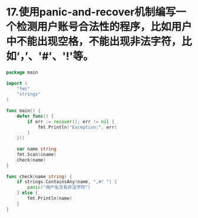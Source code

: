 # 17.使用panic-and-recover机制编写一个检测用户账号合法性的程序，比如用户中不能出现空格，不能出现非法字符，比如‘，’、'#'、'!'等。

```go
package main
 
import (
	"fmt"
	"strings"
)
 
func main() {
	defer func() {
		if err := recover(); err != nil {
			fmt.Println("Exception:", err)
		}
	}()
 
	var name string
	fmt.Scan(&name)
	check(name)
}
 
func check(name string) {
	if strings.ContainsAny(name, ",#! ") {
		panic("用户名含有非法字符")
	} else {
		fmt.Println(name)
	}
}
```

